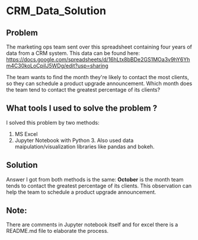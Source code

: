 # CRM_Data_Solution
## Problem
The marketing ops team sent over this spreadsheet containing four years of data from a CRM system. This data can be found here:
https://docs.google.com/spreadsheets/d/16hLtx8bBDe2GS1MOa3v9hY6Yhm4C30koLoCpiIJ5WDg/edit?usp=sharing

The team wants to find the month they're likely to contact the most clients, so they can schedule a product upgrade announcement. Which month does the team tend to contact the greatest percentage of its clients?

## What tools I used to solve the problem ?
I solved this problem by two methods:

1) MS Excel
2) Jupyter Notebook with Python 3. Also used data maipulation/visualization libraries like pandas and bokeh.

## Solution
Answer I got from both methods is the same: **October** is the month team tends to contact the greatest percentage of its clients. This observation can help the team to schedule a product upgrade announcement.

## Note:
There are comments in Jupyter notebook itself and for excel there is a README.md file to elaborate the process.
